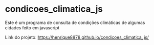# condicoes_climatica_js
Este é um programa de consulta de condições climáticas de algumas cidades feito em javascript

Link do projeto: https://henrique8878.github.io/condicoes_climatica_js/

